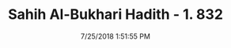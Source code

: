 ---
title        : "Sahih Al-Bukhari Hadith - 1. 832"
date         : 7/25/2018 1:51:55 PM
draft        : false
type         : "hadith"
layout       : "hadith"
BookCode     : "SHB"
VolumeNumber : "1"
HadithNumber : "832"
categories  :  ["Prayer Characteristics-Woman asking husband's permission"]
tags  :  ["Salim bin Abdullah"]
---